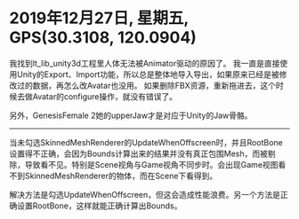 # 2019年12月27日, 星期五, GPS(30.3108, 120.0904)

我找到lt_lib_unity3d工程里人体无法被Animator驱动的原因了。
我一直是直接使用Unity的Export、Import功能，所以总是整体地导入导出，如果原来已经是被修改过的数据，再怎么改Avatar也没用。
如果删除FBX资源，重新拖进去，这个时候去做Avatar的configure操作，就没有错误了。

另外，GenesisFemale 2她的upperJaw才是对应于Unity的Jaw骨骼。

----

当未勾选SkinnedMeshRenderer的UpdateWhenOffscreen时，并且RootBone设置得不正确，会因为Bounds计算出来的结果并没有真正包围Mesh，而被剔除，导致看不见。特别是Scene视角与Game视角不同步时。会出现Game视图看不到SkinnedMeshRenderer的物体，而在Scene下看得到。

解决方法是勾选UpdateWhenOffscreen，但这会造成性能浪费。另一个方法是正确设置RootBone，这样就能正确计算出Bounds。
